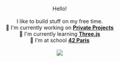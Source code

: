 <p align='center'>
	Hello!<br />
	<br />
	I like to build stuff on my free time.<br />
	🔭 I'm currently working on <b><a href="">Private Projects</a></b><br />
	🌱 I'm currently learning <b><a href="https://threejs.org/">Three.js</a></b><br />
	🎒 I'm at school <b><a href="https://www.42.fr/">42 Paris</a></b><br />
	<br />
	<img src="https://badge42.vercel.app/api/v2/cl1wq8xub006909mg0qfjcupf/stats" />
</p>
